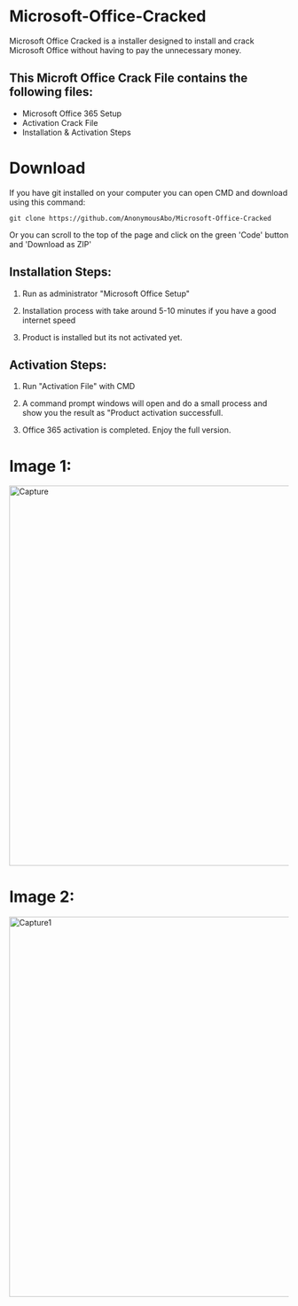 # Microsoft-Office-Cracked
Microsoft Office Cracked is a installer designed to install and crack Microsoft Office without having to pay the unnecessary money.

## This Microft Office Crack File contains the following files:
 
- Microsoft Office 365 Setup
- Activation Crack File
- Installation & Activation Steps

# Download

If you have git installed on your computer you can open CMD and download using this command:

    git clone https://github.com/AnonymousAbo/Microsoft-Office-Cracked
Or you can scroll to the top of the page and click on the green 'Code' button and 'Download as ZIP'
    
Installation Steps:
-------------------
1. Run as administrator "Microsoft Office Setup"

2. Installation process with take around 5-10 minutes if you have a good internet speed

3. Product is installed but its not activated yet.

Activation Steps:
-----------------
1) Run "Activation File" with CMD

2) A command prompt windows will open and do a small process and show you the result as "Product activation successfull.

3) Office 365 activation is completed. Enjoy the full version.

# Image 1:
<img width="686" alt="Capture" src="https://user-images.githubusercontent.com/82794434/116206165-ae2f0600-a77d-11eb-9390-67710cb586f3.PNG">

# Image 2:
<img width="686" alt="Capture1" src="https://user-images.githubusercontent.com/82794434/116206168-af603300-a77d-11eb-8d06-9c1aef3a5297.PNG">
